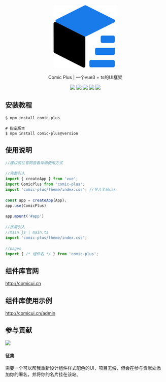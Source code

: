 <p align="center">
 <img width="200px" src="./logo.png"/> 
</p>

<p align="center">Comic Plus | 一个vue3 + ts的UI框架</p>

<p align="center">
 <img src="https://img.shields.io/badge/license-MIT-green"/>
 <img src="https://img.shields.io/badge/version-1.7.7-red"/>
 <img src="https://img.shields.io/badge/npm-v2.8.3-green"/>
 <img src="https://img.shields.io/badge/typescript-^5.6.2-blue"/>
 <img src="https://img.shields.io/badge/extension for-VsCode-purple"/>
</p>

## 安装教程

```shell
$ npm install comic-plus

# 指定版本
$ npm install comic-plus@version
```

## 使用说明

```JavaScript
//建议前往官网查看详细使用方式

//完整引入
import { createApp } from 'vue';
import ComicPlus from 'comic-plus';
import 'comic-plus/theme/index.css'; //导入全局css

const app = createApp(App);
app.use(ComicPlus)

app.mount('#app')

//按需引入
//main.js | main.ts
import 'comic-plus/theme/index.css';

//pages
import { /* 组件名 */ } from 'comic-plus';

```

## 组件库官网

<a href="http://comicui.cn">http://comicui.cn</a>

## 组件库使用示例

<a href="http://comicui.cn/admin">http://comicui.cn/admin</a>

## 参与贡献

<p>
  <a href="https://github.com/qq2993496157" align="center">
    <img  width="40px" src="https://avatars.githubusercontent.com/u/72653133?v=4" />
  </a>
</p>

#### 征集

<p>
需要一个可以帮我重新设计组件样式配色的UI，项目无偿，但会在参与贡献处添加你的署名，并将你的名片挂在该站。
</p>
